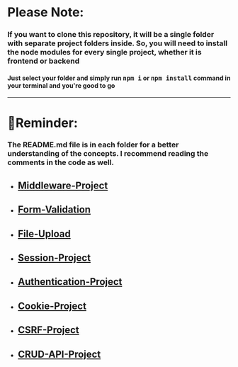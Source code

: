 <h1>Please Note:</h1>
<h3>If you want to clone this repository, it will be a single folder with separate project folders inside. So, you will need to install the node modules for every single project, whether it is frontend or backend</h3>
<h4>Just select your folder and simply run <kbd>npm i</kbd> or <kbd>npm install</kbd> command in your terminal and you're good to go </h4>

---

# 🔹Reminder:

### The README.md file is in each folder for a better understanding of the concepts. I recommend reading the comments in the code as well.

- ## [Middleware-Project](https://github.com/AhmadAli-68/Node-js-Backend/tree/main/Middleware-Project) 

- ## [Form-Validation](https://github.com/AhmadAli-68/Node-js-Backend/tree/main/form-validation) 

- ## [File-Upload](https://github.com/AhmadAli-68/Node-js-Backend/tree/main/file-upload)

- ## [Session-Project](https://github.com/AhmadAli-68/Node-js-Backend/tree/main/session-project)

- ## [Authentication-Project](https://github.com/AhmadAli-68/Node-js-Backend/tree/main/authentication-project)

- ## [Cookie-Project](https://github.com/AhmadAli-68/Node-js-Backend/tree/main/cookie-project)

- ## [CSRF-Project](https://github.com/AhmadAli-68/Node-js-Backend/tree/main/CSRF-project)

- ## [CRUD-API-Project](https://github.com/AhmadAli-68/Node-js-Backend/tree/main/crud-api-project)
